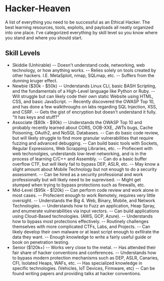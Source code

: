 # Hacker-Heaven
A list of everything you need to be successful as an Ethical Hacker.  The best learning resources, tools, exploits, and payloads all neatly organized into one place.  I've categorized everything by skill level so you know where you stand and where you should start.

## Skill Levels
- Skiddie (Unhirable)
-- Doesn't understand code, networking, web technology, or how anything works.
-- Relies solely on tools created by other hackers.  I.E. MetaSploit, nmap, SQLmap, etc.
-- Suffers from the dunning kruger effect.
- Newbie ($30k - $50k)
-- Understands Linux CLI, basic BASH Scripting, and the fundamentals of a High-Level language like Python or Ruby.
-- Will struggle but can likely code their own static Website using HTML, CSS, and basic JavaScript.
-- Recently discovered the OWASP Top 10, and has done a few walkthroughs on labs regarding SQL Injection, XSS, and CSRF.
-- Gets the gist of encryption but doesn't understand it fully.  "It has keys and stuff?"
- Associate ($80k - $90k)
-- Understands the OWASP Top 10 and probably recently learned about CORS, OOB-XXE, JWTs bugs, Cache Poisoning, OAuth2, and NoSQL Databases.
-- Can do basic code review, but will likely struggle to find more granular vulnerabilities that require fuzzing and advanced debugging.
-- Can build basic tools with Sockets, Regular Expressions, Web Scrapping Libraries, etc.
-- Profiecent with web techonolgies, understands low-level networking, and is in the process of learning C/C++ and Assembly.
-- Can do a basic buffer overflow CTF, but will likely fail to bypass DEP, ASLR, etc.
-- May know a slight amount about Mobile Technology but not enough to do a security assessment.
-- Can be hired as a security professional and work professionally but will likely need to be suprevised.
-- Might get stumped when trying to bypass protections such as firewalls, etc.
- Mid-Level ($95k - $120k)
-- Can perform code review and work alone in most cases.
-- Profecient enough to work Remotely, requires very little oversight.
-- Understands the Big 4.  Web, Binary, Mobile, and Network Technologies.
-- Understands how to Fuzz an application, Heap Spray, and enumerate vulnerabilities via input vectors.
-- Can build applications using Cloud-Based technologies. (AWS, GCP, Azure).
-- Understands how to bypass most protections effectively.
-- Routinely challenges themselves with more complicated CTFs, Labs, and Projects.
-- Can likely develop their own malware or at least script enough to exfilrate the data they want.
-- Enough knowledge to write a fairly useful guide or book on penetration testing.
- Senior ($120k+)
-- Works very close to the metal.
-- Has attended their fair share of hacker conventions and conferences.
-- Understands how to bypass modern protection mechanisms such as DEP, ASLR, Canaries, CFI, Isolated Heaps, WAFs, etc.
-- Has specialized knowledge in specific technologies. (Vehicles, IoT Devices, Firmware, etc)
-- Can be found writing papers and providing talks at hacker conventions.

